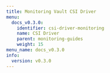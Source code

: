 ```yaml
---
title: Monitoring Vault CSI Driver
menu:
  docs_v0.3.0:
    identifier: csi-driver-monitoring
    name: CSI Driver
    parent: monitoring-guides
    weight: 15
menu_name: docs_v0.3.0
info:
  version: v0.3.0
---
```


